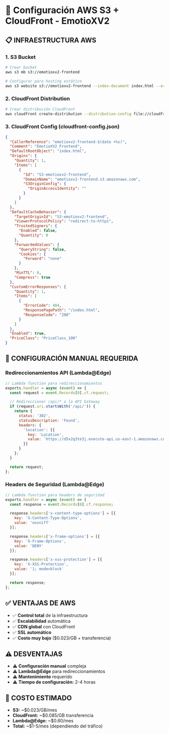 # 🚀 Configuración AWS S3 + CloudFront - EmotioXV2

## 📋 INFRAESTRUCTURA AWS

### **1. S3 Bucket**
```bash
# Crear bucket
aws s3 mb s3://emotioxv2-frontend

# Configurar para hosting estático
aws s3 website s3://emotioxv2-frontend --index-document index.html --error-document error.html
```

### **2. CloudFront Distribution**
```bash
# Crear distribución CloudFront
aws cloudfront create-distribution --distribution-config file://cloudfront-config.json
```

### **3. CloudFront Config (cloudfront-config.json)**
```json
{
  "CallerReference": "emotioxv2-frontend-$(date +%s)",
  "Comment": "EmotioXV2 Frontend",
  "DefaultRootObject": "index.html",
  "Origins": {
    "Quantity": 1,
    "Items": [
      {
        "Id": "S3-emotioxv2-frontend",
        "DomainName": "emotioxv2-frontend.s3.amazonaws.com",
        "S3OriginConfig": {
          "OriginAccessIdentity": ""
        }
      }
    ]
  },
  "DefaultCacheBehavior": {
    "TargetOriginId": "S3-emotioxv2-frontend",
    "ViewerProtocolPolicy": "redirect-to-https",
    "TrustedSigners": {
      "Enabled": false,
      "Quantity": 0
    },
    "ForwardedValues": {
      "QueryString": false,
      "Cookies": {
        "Forward": "none"
      }
    },
    "MinTTL": 0,
    "Compress": true
  },
  "CustomErrorResponses": {
    "Quantity": 1,
    "Items": [
      {
        "ErrorCode": 404,
        "ResponsePagePath": "/index.html",
        "ResponseCode": "200"
      }
    ]
  },
  "Enabled": true,
  "PriceClass": "PriceClass_100"
}
```

## 🔧 CONFIGURACIÓN MANUAL REQUERIDA

### **Redireccionamientos API (Lambda@Edge)**
```javascript
// Lambda function para redireccionamientos
exports.handler = async (event) => {
  const request = event.Records[0].cf.request;

  // Redireccionar /api/* a la API Gateway
  if (request.uri.startsWith('/api/')) {
    return {
      status: '302',
      statusDescription: 'Found',
      headers: {
        'location': [{
          key: 'Location',
          value: `https://d5x2q3te3j.execute-api.us-east-1.amazonaws.com/dev${request.uri}`
        }]
      }
    };
  }

  return request;
};
```

### **Headers de Seguridad (Lambda@Edge)**
```javascript
// Lambda function para headers de seguridad
exports.handler = async (event) => {
  const response = event.Records[0].cf.response;

  response.headers['x-content-type-options'] = [{
    key: 'X-Content-Type-Options',
    value: 'nosniff'
  }];

  response.headers['x-frame-options'] = [{
    key: 'X-Frame-Options',
    value: 'DENY'
  }];

  response.headers['x-xss-protection'] = [{
    key: 'X-XSS-Protection',
    value: '1; mode=block'
  }];

  return response;
};
```

## ✅ VENTAJAS DE AWS

- ✅ **Control total** de la infraestructura
- ✅ **Escalabilidad** automática
- ✅ **CDN global** con CloudFront
- ✅ **SSL automático**
- ✅ **Costo muy bajo** ($0.023/GB + transferencia)

## ⚠️ DESVENTAJAS

- ⚠️ **Configuración manual** compleja
- ⚠️ **Lambda@Edge** para redireccionamientos
- ⚠️ **Mantenimiento** requerido
- ⚠️ **Tiempo de configuración:** 2-4 horas

## 🎯 COSTO ESTIMADO

- **S3:** ~$0.023/GB/mes
- **CloudFront:** ~$0.085/GB transferencia
- **Lambda@Edge:** ~$0.60/mes
- **Total:** ~$1-5/mes (dependiendo del tráfico)
